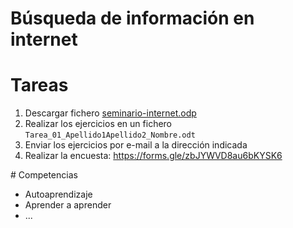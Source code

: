 # Búsqueda de información en internet

# Tareas

1. Descargar fichero [seminario-internet.odp](seminario-internet.odp)
2. Realizar los ejercicios en un fichero `Tarea_01_Apellido1Apellido2_Nombre.odt`
3. Enviar los ejercicios por e-mail a la dirección indicada
4. Realizar la encuesta: https://forms.gle/zbJYWVD8au6bKYSK6

# Competencias

- Autoaprendizaje
- Aprender a aprender
- ...

